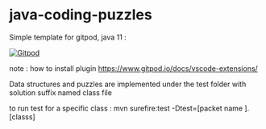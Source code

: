 # java-coding-puzzles

Simple template for gitpod, java 11 : 

[![Gitpod](https://gitpod.io/button/open-in-gitpod.svg)](https://gitpod.io#https://github.com/ozgurdemirel/java-coding-puzzles)


note : how to install plugin https://www.gitpod.io/docs/vscode-extensions/


Data structures and puzzles are implemented under the test folder with solution suffix named  class file

to run test for a specific class : mvn surefire:test -Dtest=[packet name ].[classs]
